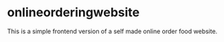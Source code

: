 # onlineorderingwebsite
This is a simple frontend version of a self made online order food website.
